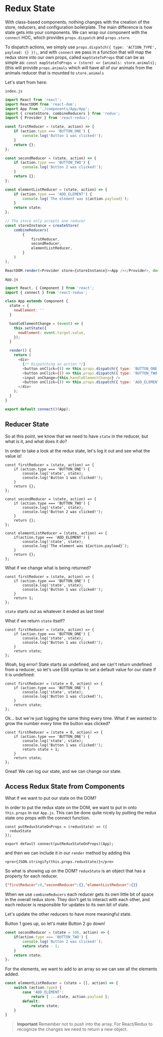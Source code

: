 # Redux State

With class-based components, nothing changes with the creation of the store, reducers, and configuration boilerplate. The main difference
is how state gets into your components. We can wrap our component with the `connect` HOC, which provides `props.dispatch` and `props.store`. 

To dispatch actions, we simply use `props.dispatch({ type: 'ACTION_TYPE', payload: {} });`, and with `connect` we pass in a function that
will map the redux store into our own props, called `mapStateToProps` that can be as simple as: `const mapStateToProps = (store) => {animals: store.animals};` 
(this will provide `props.animals` which will have all of our animals from the animals reducer that is mounted to `store.animals`

Let's start from here:

`index.js`
```JavaScript
import React from 'react';
import ReactDOM from 'react-dom';
import App from './components/App/App';
import { createStore, combineReducers } from 'redux';
import { Provider } from 'react-redux';

const firstReducer = (state, action) => {
    if (action.type === 'BUTTON_ONE') {
        console.log('Button 1 was clicked!');
    }
    return {};
};

const secondReducer = (state, action) => {
    if (action.type === 'BUTTON_TWO') {
        console.log('Button 2 was clicked!');
    }
    return {};
};

const elementListReducer = (state, action) => {
    if (action.type === 'ADD_ELEMENT') {
        console.log(`The element was ${action.payload}`);
    }
    return state;
};

// The store only accepts one reducer
const storeInstance = createStore(
    combineReducers(
        {
            firstReducer,
            secondReducer,
            elementListReducer,
        }
    )
);

ReactDOM.render(<Provider store={storeInstance}><App /></Provider>, document.getElementById('root'));
```

`App.js`
```JavaScript
import React, { Component } from 'react';
import { connect } from 'react-redux';

class App extends Component {
  state = {
    newElement: ''
  }

  handleElementChange = (event) => {
    this.setState({
      newElement: event.target.value,
    });
  }

  render() {
    return (
      <div>
        {/* Dispatching an action */}
        <button onClick={() => this.props.dispatch({ type: 'BUTTON_ONE' })}>Button One</button>
        <button onClick={() => this.props.dispatch({ type: 'BUTTON_TWO' })}>Button Two</button>
        <input onChange={this.handleElementChange} />
        <button onClick={() => this.props.dispatch({ type: 'ADD_ELEMENT', payload: this.state.newElement })}>Add Element</button>
      </div>
    );
  }
}

export default connect()(App); 
```

## Reducer State

So at this point, we know that we need to have `state` in the reducer, but what is it, and what does it do?

In order to take a look at the redux state, let's log it out and see what the value is!

```JSX
const firstReducer = (state, action) => {
    if (action.type === 'BUTTON_ONE') {
        console.log('state', state);
        console.log('Button 1 was clicked!');
    }
    return {};
};

const secondReducer = (state, action) => {
    if (action.type === 'BUTTON_TWO') {
        console.log('state', state);
        console.log('Button 2 was clicked!');
    }
    return {};
};

const elementListReducer = (state, action) => {
    if(action.type === 'ADD_ELEMENT') {
        console.log('state', state);
        console.log(`The element was ${action.payload}`);
    }
    return {};
};
```

What if we change what is being returned?

```JSX
const firstReducer = (state, action) => {
    if (action.type === 'BUTTON_ONE') {
        console.log('state', state);
        console.log('Button 1 was clicked!');
    }
    return 1;
};
```

`state` starts out as whatever it ended as last time!

What if we return `state` itself?

```JSX
const firstReducer = (state, action) => {
    if (action.type === 'BUTTON_ONE') {
        console.log('state', state);
        console.log('Button 1 was clicked!');
    }
    return state;
};
```

Woah, big error! State starts as undefined, and we can't return undefined from a reducer, so let's use ES6 syntax to set a default value for our state if it is undefined:

```JSX
const firstReducer = (state = 0, action) => {
    if (action.type === 'BUTTON_ONE') {
        console.log('state', state);
        console.log('Button 1 was clicked!');
    }
    return state;
};
```

Ok... but we're just logging the same thing every time. What if we wanted to grow the number every time the button was clicked?

```JSX
const firstReducer = (state = 0, action) => {
    if (action.type === 'BUTTON_ONE') {
        console.log('state', state);
        console.log('Button 1 was clicked!');
        return state + 1;
    }
    return state;
};
```

Great! We can log our state, and we can change our state. 

## Access Redux State from Components
What if we want to put our state on the DOM?

In order to put the redux state on the DOM, we want to put in onto `this.props` in our `App.js`. This can be done quite nicely by putting the redux state ono props with the connect function.

```JSX
const putReduxStateOnProps = (reduxState) => ({
  reduxState
});

export default connect(putReduxStateOnProps)(App);
```

and then we can include it in our `render` method by adding this

```JSX
<pre>{JSON.stringify(this.props.reduxState)}</pre>
```

So what is showing up on the DOM? `reduxState` is an object that has a property for each reducer.

```JSON
{"firstReducer":0,"secondReducer":{},"elementListReducer":{}}
```

When we use `combineReducers` each reducer gets its own little bit of space in the overall redux store. They don't get to interact with each other, and each reducer is responsible for updates to its own bit of state. 

Let's update the other reducers to have more meaningful state.

Button 1 goes up, so let's make Button 2 go down!
```JavaScript
const secondReducer = (state = 100, action) => {
    if(action.type === 'BUTTON_TWO') {
        console.log(`Button 2 was clicked!`);
        return state - 1;
    }
    return state;
};
```

For the elements, we want to add to an array so we can see all the elements added. 
```JavaScript
const elementListReducer = (state = [], action) => {
    switch (action.type) {
        case 'ADD_ELEMENT':
            return [ ...state, action.payload ];
        default:
            return state;
    }
}
```

> __Important__ Remember not to push into the array. For React/Redux to recognize the changes we need to return a new object.
